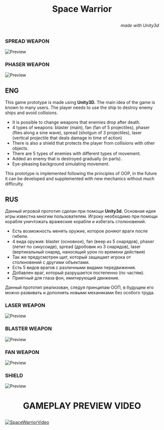 # <p style="text-align: center;">**Space Warrior**<p>

###### <p style="text-align: right;">made with Unity3d<p>

### SPREAD WEAPON
![Preview](https://media0.giphy.com/media/8LdLAPhuNqqqBfHdy8/giphy.gif)
### PHASER WEAPON
![Preview](https://media3.giphy.com/media/RKpr3lE1yUBsYNrAPC/giphy.gif)



## **ENG**

This game prototype is made using **Unity3D.**
The main idea of the game is known to many users. The player needs to use the ship to destroy enemy ships and avoid collisions.

+ It is possible to change weapons that enemies drop after death.
+ 4 types of weapons: blaster (main), fan (fan of 5 projectiles), phaser (flies along a sine wave), spread (shotgun of 3 projectiles), laser (vertical projectile that deals damage in time of action)
+ There is also a shield that protects the player from collisions with other objects.
+ There are 5 types of enemies with different types of movement.
+ Added an enemy that is destroyed gradually (in parts).
+ Eye-pleasing background simulating movement.

This prototype is implemented following the principles of OOP, in the future it can be developed and supplemented with new mechanics without much difficulty.

## **RUS**

Данный игровой прототип сделан при помощи **Unity3d.**
Основная идея игры известна многим пользователям. Игроку необходимо при помощи корабля уничтожать вражеские корабли и избегать столкновений.

+ Есть возможность менять оружие, которое роняют враги после гибели.
+ 4 вида оружия: blaster (основное), fan (веер из 5 снарядов), phaser (летит по синусоиде), spread (дробовик из 3 снарядов), laser (вертикальный снаряд, наносящий урон по времени действия)
+ Так же предусмотрен щит, который защищает игрока от столкновений с другими объектами.
+ Есть 5 видов врагов с различными видами передвижения.
+ Добавлен враг, который разрушается постепенно (по частям).
+ Приятный для глаза фон, имитирующий движение.

Данный прототип реализован, следуя принципам ООП, в будущем его можно развивать и дополнять новыми механиками без особого труда.

### LASER WEAPON
![Preview](https://media1.giphy.com/media/k8xN8rOeUOpByPmill/giphy.gif)
### BLASTER WEAPON
![Preview](https://media2.giphy.com/media/B9tvyB8Y1j6ELI2Sw4/giphy.gif)
### FAN WEAPON
![Preview](https://media4.giphy.com/media/Gbw9kY5mOuSqIiPRfj/giphy.gif)
### SHIELD
![Preview](https://media2.giphy.com/media/YXN8smux2321T5KhSF/giphy.gif)

# <p style="text-align: center;">**GAMEPLAY PREVIEW VIDEO**</p>

[![SpaceWarriorVideo](https://media.discordapp.net/attachments/570007120691462144/893302493033939024/unknown.png?width=1191&height=670)](https://www.youtube.com/watch?v=o_2Myl4frJE "SpaceWarriorVideo")
